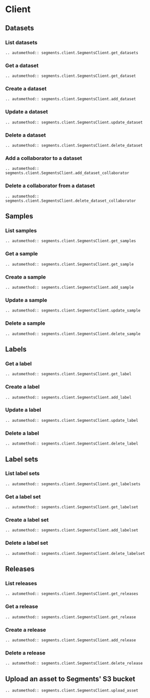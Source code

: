 # Client

## Datasets

### List datasets

```{eval-rst}
.. automethod:: segments.client.SegmentsClient.get_datasets
```

### Get a dataset

```{eval-rst}
.. automethod:: segments.client.SegmentsClient.get_dataset
```

### Create a dataset

```{eval-rst}
.. automethod:: segments.client.SegmentsClient.add_dataset
```

### Update a dataset

```{eval-rst}
.. automethod:: segments.client.SegmentsClient.update_dataset
```

### Delete a dataset

```{eval-rst}
.. automethod:: segments.client.SegmentsClient.delete_dataset
```

### Add a collaborator to a dataset

```{eval-rst}
.. automethod:: segments.client.SegmentsClient.add_dataset_collaborator
```

### Delete a collaborator from a dataset

```{eval-rst}
.. automethod:: segments.client.SegmentsClient.delete_dataset_collaborator
```

## Samples

### List samples

```{eval-rst}
.. automethod:: segments.client.SegmentsClient.get_samples
```

### Get a sample

```{eval-rst}
.. automethod:: segments.client.SegmentsClient.get_sample
```

### Create a sample

```{eval-rst}
.. automethod:: segments.client.SegmentsClient.add_sample
```

### Update a sample

```{eval-rst}
.. automethod:: segments.client.SegmentsClient.update_sample
```

### Delete a sample

```{eval-rst}
.. automethod:: segments.client.SegmentsClient.delete_sample
```

## Labels

### Get a label

```{eval-rst}
.. automethod:: segments.client.SegmentsClient.get_label
```

### Create a label

```{eval-rst}
.. automethod:: segments.client.SegmentsClient.add_label
```

### Update a label

```{eval-rst}
.. automethod:: segments.client.SegmentsClient.update_label
```

### Delete a label

```{eval-rst}
.. automethod:: segments.client.SegmentsClient.delete_label
```

## Label sets

### List label sets

```{eval-rst}
.. automethod:: segments.client.SegmentsClient.get_labelsets
```

### Get a label set

```{eval-rst}
.. automethod:: segments.client.SegmentsClient.get_labelset
```

### Create a label set

```{eval-rst}
.. automethod:: segments.client.SegmentsClient.add_labelset
```

### Delete a label set

```{eval-rst}
.. automethod:: segments.client.SegmentsClient.delete_labelset
```

## Releases

### List releases

```{eval-rst}
.. automethod:: segments.client.SegmentsClient.get_releases
```

### Get a release

```{eval-rst}
.. automethod:: segments.client.SegmentsClient.get_release
```

### Create a release

```{eval-rst}
.. automethod:: segments.client.SegmentsClient.add_release
```

### Delete a release

```{eval-rst}
.. automethod:: segments.client.SegmentsClient.delete_release
```

## Upload an asset to Segments' S3 bucket

```{eval-rst}
.. automethod:: segments.client.SegmentsClient.upload_asset
```
